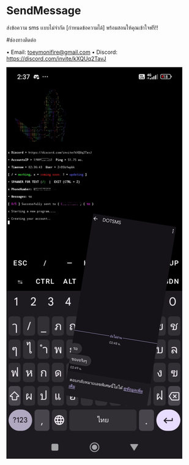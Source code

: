 # SendMessage

ส่งข้อความ sms เเบบไม่จำกัด [กำหนดข้อความได้] พร้อมสอนให้คุณเข้าใจฟรี!!

#ช่องทางติดต่อ

• Email: toeymonifire@gmail.com 
• Discord: https://discord.com/invite/kXQUq2TavJ

![Description of the image](2024071402532514.jpg)
